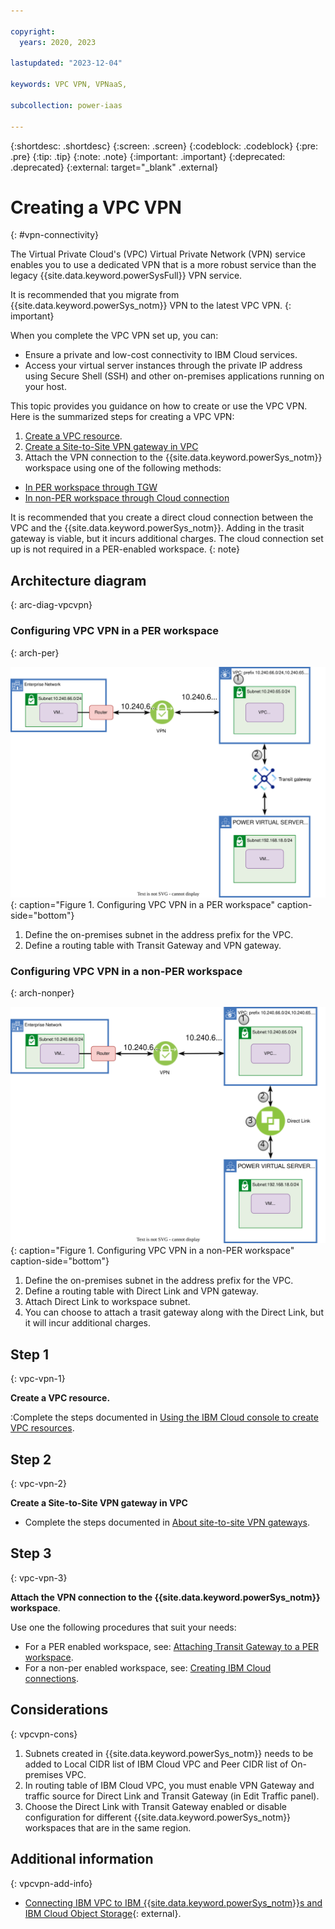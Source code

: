 ```yaml
---

copyright:
  years: 2020, 2023

lastupdated: "2023-12-04"

keywords: VPC VPN, VPNaaS,

subcollection: power-iaas

---
```


{:shortdesc: .shortdesc}
{:screen: .screen}
{:codeblock: .codeblock}
{:pre: .pre}
{:tip: .tip}
{:note: .note}
{:important: .important}
{:deprecated: .deprecated}
{:external: target="_blank" .external}

# Creating a VPC VPN
{: #vpn-connectivity}

The Virtual Private Cloud's (VPC) Virtual Private Network (VPN) service enables you to use a dedicated VPN that is a more robust service than the legacy {{site.data.keyword.powerSysFull}} VPN service. 

It is recommended that you migrate from {{site.data.keyword.powerSys_notm}} VPN to the latest VPC VPN.
{: important}

When you complete the VPC VPN set up, you can:
-	Ensure a private and low-cost connectivity to IBM Cloud services.
-	Access your virtual server instances through the private IP address using Secure Shell (SSH) and other on-premises applications running on your host.

This topic provides you guidance on how to create or use the VPC VPN. Here is the summarized steps for creating a VPC VPN:
1.	[Create a VPC resource](/docs/power-iaas?topic=power-iaas-vpn-connectivity#step-1).
2.	[Create a Site-to-Site VPN gateway in VPC](/docs/power-iaas?topic=power-iaas-vpn-connectivity#step-2)
3.	Attach the VPN connection to the {{site.data.keyword.powerSys_notm}} workspace using one of the following methods:
  -	[In PER workspace through TGW](/docs/power-iaas?topic=power-iaas-vpn-connectivity#step-3)
  -	[In non-PER workspace through Cloud connection](/docs/power-iaas?topic=power-iaas-vpn-connectivity#step-3)

It is recommended that you create a direct cloud connection between the VPC and the {{site.data.keyword.powerSys_notm}}. Adding in the trasit gateway is viable, but it incurs additional charges. The cloud connection set up is not required in a PER-enabled workspace.
{: note}

## Architecture diagram
{: arc-diag-vpcvpn}

### Configuring VPC VPN in a PER workspace
{: arch-per}

![VPC VPN in PER architecture diagram](./images/vpc_vpn_per.svg "Configuring VPC VPN in a PER workspace"){: caption="Figure 1. Configuring VPC VPN in a PER workspace" caption-side="bottom"}

1. Define the on-premises subnet in the address prefix for the VPC.
2. Define a routing table with Transit Gateway and VPN gateway.

### Configuring VPC VPN in a non-PER workspace
{: arch-nonper}

![VPC VPN in non-PER architecture diagram](./images/vpc_vpn_legacy.svg "Configuring VPC VPN in a non-PER workspace"){: caption="Figure 1. Configuring VPC VPN in a non-PER workspace" caption-side="bottom"}

1. Define the on-premises subnet in the address prefix for the VPC.
2. Define a routing table with Direct Link and VPN gateway.
3. Attach Direct Link to workspace subnet.
4. You can choose to attach a trasit gateway along with the Direct Link, but it will incur additional charges.

## Step 1
{: vpc-vpn-1}

**Create a VPC resource.** 

:Complete the steps documented in [Using the IBM Cloud console to create VPC resources](/docs/vpc?topic=vpc-creating-a-vpc-using-the-ibm-cloud-console).

## Step 2
{: vpc-vpn-2}

**Create a Site-to-Site VPN gateway in VPC**

- Complete the steps documented in [About site-to-site VPN gateways](/docs/vpc?topic=vpc-using-vpn).


## Step 3
{: vpc-vpn-3}

**Attach the VPN connection to the {{site.data.keyword.powerSys_notm}} workspace**. 

Use one the following procedures that suit your needs:
-	For a PER enabled workspace, see: [Attaching Transit Gateway to a PER workspace](/docs/power-iaas?topic=power-iaas-per#attaching-transit-gateway-to-a-per-workspace).
-	For a non-per enabled workspace, see: [Creating IBM Cloud connections](/docs/power-iaas?topic=power-iaas-cloud-connections).

## Considerations
{: vpcvpn-cons}

1.	Subnets created in {{site.data.keyword.powerSys_notm}} needs to be added to Local CIDR list of IBM Cloud VPC and Peer CIDR list of On-premises VPC.
2.	In routing table of IBM Cloud VPC, you must enable VPN Gateway and traffic source for Direct Link and Transit Gateway (in Edit Traffic panel).
3.	Choose the Direct Link with Transit Gateway enabled or disable configuration for different {{site.data.keyword.powerSys_notm}} workspaces that are in the same region.  


## Additional information
{: vpcvpn-add-info}

- [Connecting IBM VPC to IBM {{site.data.keyword.powerSys_notm}}s and IBM Cloud Object Storage](https://www.ibm.com/blog/connecting-ibm-vpc-to-ibm-power-virtual-servers-and-ibm-cloud-object-storage/){: external}.